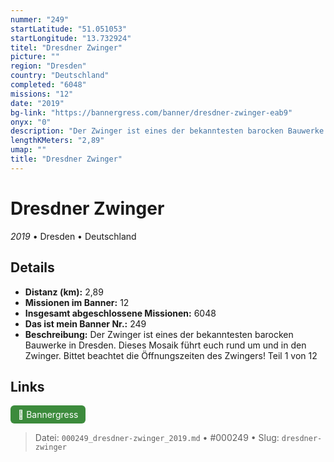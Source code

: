 ```yaml
---
nummer: "249"
startLatitude: "51.051053"
startLongitude: "13.732924"
titel: "Dresdner Zwinger"
picture: ""
region: "Dresden"
country: "Deutschland"
completed: "6048"
missions: "12"
date: "2019"
bg-link: "https://bannergress.com/banner/dresdner-zwinger-eab9"
onyx: "0"
description: "Der Zwinger ist eines der bekanntesten barocken Bauwerke in Dresden.\nDieses Mosaik führt euch rund um und in den Zwinger.\nBittet beachtet die Öffnungszeiten des Zwingers!\nTeil 1 von 12"
lengthKMeters: "2,89"
umap: ""
title: "Dresdner Zwinger"
---
```

# Dresdner Zwinger

*2019* • Dresden • Deutschland



## Details
- **Distanz (km):** 2,89
- **Missionen im Banner:** 12
- **Insgesamt abgeschlossene Missionen:** 6048
- **Das ist mein Banner Nr.:** 249
- **Beschreibung:** Der Zwinger ist eines der bekanntesten barocken Bauwerke in Dresden.
Dieses Mosaik führt euch rund um und in den Zwinger.
Bittet beachtet die Öffnungszeiten des Zwingers!
Teil 1 von 12


## Links
<div style="margin-top: 0.5em;">
<a href="https://bannergress.com/banner/dresdner-zwinger-eab9" target="_blank" style="display:inline-block;margin-right:8px;padding:6px 12px;background-color:#3c8b3c;color:white;text-decoration:none;border-radius:6px;">🔗 Bannergress</a>

</div>


> Datei: `000249_dresdner-zwinger_2019.md` • #000249 • Slug: `dresdner-zwinger`
